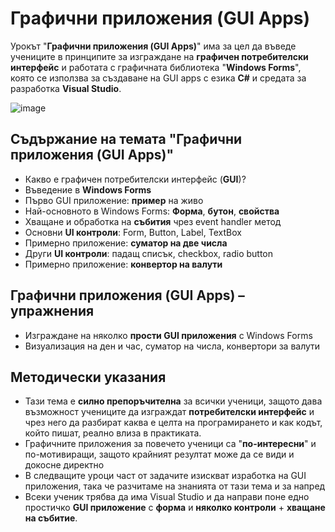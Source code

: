 # Графични приложения (GUI Apps)

Урокът "**Графични приложения (GUI Apps)**" има за цел да въведе учениците в принципите за изграждане на **графичен потребителски интерфейс** и работата с графичната библиотека "**Windows Forms**", която се използва за създаване на GUI apps с езика **C#** и средата за разработка **Visual Studio**.

![image](https://github.com/BG-IT-Edu/School-Programming/assets/1689586/571159a2-f315-4744-97b9-856ed51709ab)

## Съдържание на темата "Графични приложения (GUI Apps)"
 - Какво е графичен потребителски интерфейс (**GUI**)?
 - Въведение в **Windows Forms**
 - Първо GUI приложение: **пример** на живо
 - Най-основното в Windows Forms: **Форма**, **бутон**, **свойства**
 - Хващане и обработка на **събития** чрез event handler метод
 - Основни **UI контроли**: Form, Button, Label, TextBox
 - Примерно приложение: **суматор на две числа**
 - Други **UI контроли**: падащ списък, checkbox, radio button
 - Примерно приложение: **конвертор на валути**

## Графични приложения (GUI Apps) – упражнения
  - Изграждане на няколко **прости GUI приложения** с Windows Forms
  - Визуализация на ден и час, суматор на числа, конвертори за валути

## Методически указания
  - Тази тема е **силно препоръчителна** за всички ученици, защото дава възможност учениците да изграждат **потребителски интерфейс** и чрез него да разбират каква е целта на програмирането и как кодът, който пишат, реално влиза в практиката.
  - Графичните приложения за повечето ученици са "**по-интересни**" и по-мотивиращи, защото крайният резултат може да се види и докосне директно
  - В следващите уроци част от задачите изискват изработка на GUI приложения, така че разчитаме на знанията от тази тема и за напред
  - Всеки ученик трябва да има Visual Studio и да направи поне едно простичко **GUI приложение** с **форма** и **няколко контроли** + **хващане на събитие**.
